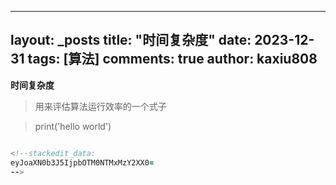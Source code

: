 
---
layout: _posts
title: "时间复杂度"
date:   2023-12-31
tags: [算法]
comments: true
author: kaxiu808  
--- 
**时间复杂度**
> 用来评估算法运行效率的一个式子


> print('hello world')
``` for i in range(n)

<!--stackedit_data:
eyJoaXN0b3J5IjpbOTM0NTMxMzY2XX0=
-->